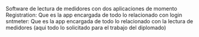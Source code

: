 Software de lectura de medidores con dos aplicaciones de momento
Registration: Que es la app encargada de todo lo relacionado con login
sntmeter: Que es la app encargada de todo lo relacionado con la lectura de medidores (aqui todo lo solicitado para el trabajo del diplomado)
